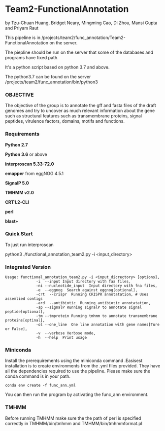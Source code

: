 # Team2-FunctionalAnnotation

by Tzu-Chuan Huang, Bridget Neary, Mingming Cao, Di Zhou, Mansi Gupta and Priyam Raut

This pipeline is in /projects/team2/func_annotation/Team2-FunctionalAnnotation on the server.

The piepline should be run on the server that some of the databases and programs have fixed path.

It's a python script based on python 3.7 and above. 

The python3.7 can be found on the server /projects/team2/func_annotation/bin/python3

### OBJECTIVE

The objective of the group is to annotate the gff and fasta files of the draft genomes and try to uncover as much relevant information about the gene such as structural features such as transmembrane proteins, signal peptides, virulence factors, domains, motifs and functions.

### Requirements

**Python 2.7** 

**Python 3.6** or above

**interproscan 5.33-72.0**

**emapper** from eggNOG 4.5.1

**SignalP 5.0**

**TMHMM v2.0**

**CRT1.2-CLI**

**perl**

**blast+**

### Quick Start

To just run interproscan

python3 ./functional_annotation_team2.py -i <input_directory>

### Integrated Version

```shell
Usage: functional_annotation_team2.py -i <input_dicrectory> [options],
              -i  --input Input directory with faa files,
              -ni --nucleotide_input  Input directory with fna files,
              -e  --eggnog  Search against eggnog[optional],
              -crt  --crispr  Running CRISPR annotatation, # Uses assemlied contigs
              -ard  --antibiotic  Running antibiotic annotatation,
              -sp --signalP Running signalP to annotate signal peptide[optional],
              -tm --tmprotein Running tmhmm to annotate transmembrane proteins[optinal],
              -ol --one_line  One line annotation with gene names[Ture or False],
              -v  --verbose Verbose mode,
              -h  --help  Print usage
```

### Miniconda

Install the prerequirements using the miniconda command .Easisest installation is to create environments from the .yml files provided. They have all the dependencies required to use the pipeline. Please make sure the conda command is in your path.
```shell 
conda env create -f func_ann.yml
```
You can then run the program by activating the func_ann environment.

### TMHMM
Before running TMHMM make sure the the path of perl is specified correctly in TMHMM/bin/tmhmm and TMHMM/bin/tmhmmformat.pl
